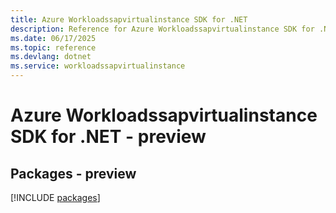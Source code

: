 ```yaml
---
title: Azure Workloadssapvirtualinstance SDK for .NET
description: Reference for Azure Workloadssapvirtualinstance SDK for .NET
ms.date: 06/17/2025
ms.topic: reference
ms.devlang: dotnet
ms.service: workloadssapvirtualinstance
---
```

# Azure Workloadssapvirtualinstance SDK for .NET - preview
## Packages - preview
[!INCLUDE [packages](workloadssapvirtualinstance-index.md)]